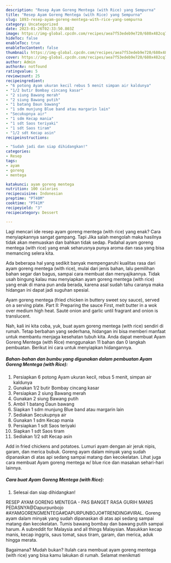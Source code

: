 ```yaml
---
description: "Resep Ayam Goreng Mentega (with Rice) yang Sempurna"
title: "Resep Ayam Goreng Mentega (with Rice) yang Sempurna"
slug: 1893-resep-ayam-goreng-mentega-with-rice-yang-sempurna
category: Uncategorized
date: 2023-01-26T02:33:50.803Z
image: https://img-global.cpcdn.com/recipes/aea7f53edeb9e720/680x482cq70/ayam-goreng-mentega-with-rice-foto-resep-utama.jpg
hideToc: false
enableToc: true
enableTocContent: false
thumbnail: https://img-global.cpcdn.com/recipes/aea7f53edeb9e720/680x482cq70/ayam-goreng-mentega-with-rice-foto-resep-utama.jpg
cover: https://img-global.cpcdn.com/recipes/aea7f53edeb9e720/680x482cq70/ayam-goreng-mentega-with-rice-foto-resep-utama.jpg
author: Admin
authorAv: notfound
ratingvalue: 5
reviewcount: 25
recipeingredient:
- "6 potong Ayam ukuran kecil rebus 5 menit simpan air kaldunya"
- "1/2 butir Bombay cincang kasar"
- "2 siung Bawang merah"
- "2 siung Bawang putih"
- "1 batang Daun bawang"
- "1 sdm munjung Blue band atau margarin lain"
- "Secukupnya air"
- "1 sdm Kecap mania"
- "1 sdt Saos teriyaki"
- "1 sdt Saos tiram"
- "1/2 sdt Kecap asin"
recipeinstructions:

- "Sudah jadi dan siap dihidangkan!"
categories:
- Resep
tags:
- ayam
- goreng
- mentega

katakunci: ayam goreng mentega 
nutrition: 100 calories
recipecuisine: Indonesian
preptime: "PT40M"
cooktime: "PT41M"
recipeyield: "3"
recipecategory: Dessert

---
```



Lagi mencari ide resep ayam goreng mentega (with rice) yang enak? Cara menyiapkannya sangat gampang. Tapi Jika salah mengolah maka hasilnya tidak akan memuaskan dan bahkan tidak sedap. Padahal ayam goreng mentega (with rice) yang enak seharusnya punya aroma dan rasa yang bisa memancing selera kita.


Ada beberapa hal yang sedikit banyak mempengaruhi kualitas rasa dari ayam goreng mentega (with rice), mulai dari jenis bahan, lalu pemilihan bahan segar dan bagus, sampai cara membuat dan menyajikannya. Tidak usah bingung kalau mau menyiapkan ayam goreng mentega (with rice) yang enak di mana pun anda berada, karena asal sudah tahu caranya maka hidangan ini dapat jadi suguhan spesial.

Ayam goreng mentega (fried chicken in buttery sweet soy sauce), served on a serving plate. Part II: Preparing the sauce First, melt butter in a wok over medium high heat. Sauté onion and garlic until fragrant and onion is translucent.


Nah, kali ini kita coba, yuk, buat ayam goreng mentega (with rice) sendiri di rumah. Tetap berbahan yang sederhana, hidangan ini bisa memberi manfaat untuk membantu menjaga kesehatan tubuh kita. Anda dapat membuat Ayam Goreng Mentega (with Rice) menggunakan 11 bahan dan 0 langkah pembuatan. Berikut ini cara untuk menyiapkan hidangannya.

<!--inarticleads1-->

##### Bahan-bahan dan bumbu yang digunakan dalam pembuatan Ayam Goreng Mentega (with Rice):

1. Persiapkan 6 potong Ayam ukuran kecil, rebus 5 menit, simpan air kaldunya
1. Gunakan 1/2 butir Bombay cincang kasar
1. Persiapkan 2 siung Bawang merah
1. Gunakan 2 siung Bawang putih
1. Ambil 1 batang Daun bawang
1. Siapkan 1 sdm munjung Blue band atau margarin lain
1. Sediakan Secukupnya air
1. Gunakan 1 sdm Kecap mania
1. Persiapkan 1 sdt Saos teriyaki
1. Siapkan 1 sdt Saos tiram
1. Sediakan 1/2 sdt Kecap asin


Add in fried chickens and potatoes. Lumuri ayam dengan air jeruk nipis, garam, dan merica bubuk. Goreng ayam dalam minyak yang sudah dipanaskan di atas api sedang sampai matang dan kecokelatan. Lihat juga cara membuat Ayam goreng mentega w/ blue rice dan masakan sehari-hari lainnya. 

<!--inarticleads2-->

##### Cara buat Ayam Goreng Mentega (with Rice):


1. Selesai dan siap dihidangkan!

RESEP AYAM GORENG MENTEGA - PAS BANGET RASA GURIH MANIS PEDASNYA@Dapurpunbojo #AYAMGORENGMENTEGA#DAPURPUNBOJO#TRENDING#VIRAL. Goreng ayam dalam minyak yang sudah dipanaskan di atas api sedang sampai matang dan kecokelatan. Tumis bawang bombay dan bawang putih sampai harum. A subreddit for Malaysia and all things Malaysian. Masukkan kecap manis, kecap inggris, saus tomat, saus tiram, garam, dan merica, aduk hingga merata. 

Bagaimana? Mudah bukan? Itulah cara membuat ayam goreng mentega (with rice) yang bisa kamu lakukan di rumah. Selamat menikmati
